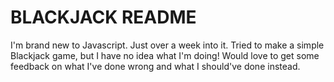 # BLACKJACK README

I'm brand new to Javascript. Just over a week into it. Tried to make a simple Blackjack game, but I have no idea what I'm doing! Would love to get some feedback on what I've done wrong and what I should've done instead.
